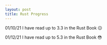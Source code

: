 ```yaml
---
layout: post
title: Rust Progress
---
```


01/10/21
I have read up to 3.3 in the Rust Book 😐

01/12/21
I have read up to 5.3 in the Rust Book 😳
